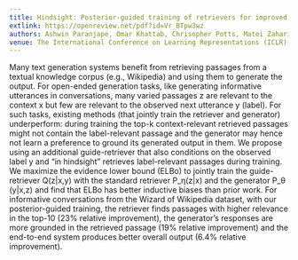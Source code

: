 ```yaml
---
title: Hindsight: Posterior-guided training of retrievers for improved open-ended generation 
extlink: https://openreview.net/pdf?id=Vr_BTpw3wz
authors: Ashwin Paranjape, Omar Khattab, Chrisopher Potts, Matei Zaharia and Christopher D. Manning
venue: The International Conference on Learning Representations (ICLR) 2022
---
```

Many text generation systems benefit from retrieving passages from a textual knowledge corpus (e.g., Wikipedia) and using them to generate the output. For open-ended generation tasks, like generating informative utterances in conversations, many varied passages z are relevant to the context x but few are relevant to the observed next utterance y (label). For such tasks, existing methods (that jointly train the retriever and generator) underperform: during training the top-k context-relevant retrieved passages might not contain the label-relevant passage and the generator may hence not learn a preference to ground its generated output in them. We propose using an additional guide-retriever that also conditions on the observed label y and “in hindsight” retrieves label-relevant passages during training. We maximize the evidence lower bound (ELBo) to jointly train the guide-retriever Q(z|x,y) with the standard retriever P_η(z|x) and the generator P_θ (y|x,z) and find that ELBo has better inductive biases than prior work. For informative conversations from the Wizard of Wikipedia dataset, with our posterior-guided training, the retriever finds passages with higher relevance in the top-10 (23% relative improvement), the generator’s responses are more grounded in the retrieved passage (19% relative improvement) and the end-to-end system produces better overall output (6.4% relative improvement). 
